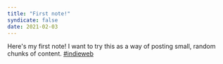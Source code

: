 ```yaml
---
title: "First note!"
syndicate: false
date: 2021-02-03
---
```

Here's my first note! I want to try this as a way of posting small, random chunks of content. [#indieweb](https://indieweb.org/note)
